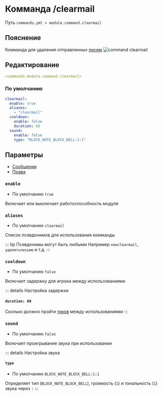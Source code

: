 # Комманда /clearmail
Путь `commands.yml > module.command.clearmail`

## Пояснение
Комманда для удаления отправленных [писем](/en/config/module/command/mail/)
![command clearmail](/commandclearmail.png)

## Редактирование
```yaml
<commands.module.command.clearmail>
```

### По умолчанию
```yaml
clearmail:
  enable: true
  aliases:
    - "clearmail"
  cooldown:
    enable: false
    duration: 60
  sound:
    enable: false
    type: "BLOCK_NOTE_BLOCK_BELL:1:1"
```

## Параметры

- [Сообщения](/en/messages/ru_ru/module/command/clearmail/)
- [Права](/en/permissions/module/command/clearmail/)

### `enable`
- По умолчанию `true`

Включает или выключает работоспособность модуля

### `aliases`
- По умолчанию `clearmail`

Список псевдонимов для использования комманды

::: tip Псевдонимы могут быть любыми
Например `newclearmail`, `удалитьписьмо` и т.д.
:::

### `cooldown`
- По умолчанию `false`

Включает задержку для игрока между использованиями

::: details Настройка задержки
#### `duration: 60`

Сколько должно пройти [тиков](https://ru.minecraft.wiki/w/%D0%A2%D0%B0%D0%BA%D1%82) между использованиями
:::

### `sound`
- По умолчанию `false`

Включает проигрывание звука при использовании

::: details Настройка звука
#### `type`
- По умолчанию `BLOCK_NOTE_BLOCK_BELL:1:1`

Определяет тип (`BLOCK_NOTE_BLOCK_BELL`), громкость (`1`) и тональность (`1`) звука через `:`
:::